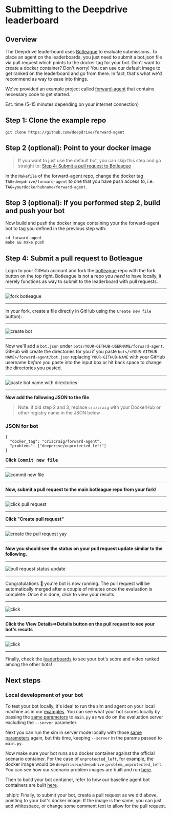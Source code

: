 # Submitting to the Deepdrive leaderboard

## Overview 

The Deepdrive leaderboard uses [Botleague](https://github.com/botleague/botleague) to evaluate submissions. To place an agent on the leaderboards, you just need to submit a bot.json file via pull request which points to the docker tag for your bot. Don't want to create a docker container? Don't worry! You can use our default image to get ranked on the leaderboard and go from there. In fact, that's what we'd recommend as way to ease into things.

We've provided an example project called [forward-agent](https://github.com/deepdrive/forward-agent/) that contains necessary code to get started.

Est. time (5-15 minutes depending on your internet connection)

## Step 1: Clone the example repo

```
git clone https://github.com/deepdrive/forward-agent
```

## Step 2 (optional): Point to your docker image 

> If you want to just use the default bot, you can skip this step and go straight to:  [Step 4: Submit a pull request to Botleague](#step-4-submit-a-pull-request-to-botleague)

In the `Makefile` of the forward-agent repo, change the docker tag `TAG=deepdrive/forward-agent` to one that you have push access to, i.e. `TAG=yourdockerhubname/forward-agent`. 

## Step 3 (optional): If you performed step 2, build and push your bot 

Now build and push the docker image containing your the forward-agent bot to tag
you defined in the previous step with:

```
cd forward-agent
make && make push
```

## Step 4: Submit a pull request to Botleague

Login to your GitHub account and fork the [botleague](https://github.com/botleague/botleague) repo with the fork button on the top right. Botleague is not a repo you _need_ to have locally, it merely functions as way to submit to the leaderboard with pull requests.

<hr>

![fork botleague](https://i.imgur.com/tgesEjc.jpg)

<hr>

In your fork, create a file directly in GitHub using the `Create new file` button): 

<hr>

![create bot](https://i.imgur.com/NW1v9yt.jpg)

<hr>

Now we'll add a `bot.json` under `bots/YOUR-GITHUB-USERNAME/forward-agent`. GitHub will create the directories for you if you  paste `bots/<YOUR-GITHUB-NAME>/forward-agent/bot.json` replacing `YOUR-GITHUB-NAME` with your GitHub username *before* you paste into the input box or hit back space to change the directories you pasted.

<hr>

![paste bot name with directories](https://i.imgur.com/2ZRS6y3.png)

<hr>

**Now add the following JSON to the file**

> Note: if did step 2 and 3, replace `crizcraig` with your DockerHub or other registry name in the JSON below

### JSON for bot
```
{ 
  "docker_tag": "crizcraig/forward-agent",
  "problems": ["deepdrive/unprotected_left"] 
}
```

**Click <kbd>Commit new file</kbd>**

<hr>

![commit new file](https://i.imgur.com/BsJsHVK.jpg)

<hr>

**Now, submit a pull request to the main botleague repo from your fork!**

<hr>

![click pull request](https://i.imgur.com/DsFddJQ.jpg)

<hr>

**Click "Create pull request"**

<hr>

![create the pull request yay](https://i.imgur.com/CW77bha.jpg)

<hr>

**Now you should see the status on your pull request update similar to the following.**

<hr>

![pull request status update](https://i.imgur.com/bimSaQW.png)

<hr>

Congratulations :tada: you're bot is now running. The pull request will be automatically merged after a couple of minutes once the evaluation is complete. Once it is done, click to view your results

<hr>

![click ](https://i.imgur.com/fjsWeNX.jpg)

<hr>

**Click the View Details=>Details button on the pull request to see your bot's results**

<hr>

![click ](https://i.imgur.com/6nffqfl.jpg)

<hr>

Finally, check the [leaderboards](https://deepdrive.voyage.auto/leaderboard) to see your bot's score and video ranked among the other bots!

## Next steps

### Local development of your bot

To test your bot locally, it's ideal to run the sim and agent on your local machine as in our [examples](https://docs.deepdrive.io/#examples). You can see what your bot scores locally by passing the [same parameters](https://github.com/deepdrive/deepdrive/blob/f93e1091cdd9e393fd5516eedbf85e19e380773c/botleague/problems/unprotected_left/run.sh#L10) to `main.py` as we do on the evaluation server excluding the `--server` parameter.

Next you can run the sim in server mode locally with those [same parameters](https://github.com/deepdrive/deepdrive/blob/f93e1091cdd9e393fd5516eedbf85e19e380773c/botleague/problems/unprotected_left/run.sh#L10) again, but this time, keeping `--server` in the params passed to `main.py`.

Now make sure your bot runs as a docker container against the official scenario container. For the case of `unprotected_left`, for example, the docker image would be `deepdriveio/deepdrive:problem_unprotected_left`. You can see how our scenario problem images are built and run [here](https://github.com/deepdrive/deepdrive/tree/e565f52794c1d18904f1b2fc7c79a05e8629ed46/botleague/problems).

Then to build your bot container, refer to how our baseline agent bot containers are built [here](https://github.com/deepdrive/deepdrive/tree/e565f52794c1d18904f1b2fc7c79a05e8629ed46/botleague/bots).

:shipit: Finally, to submit your bot, create a pull request as we did above, pointing to your bot's docker image. If the image is the same, you can just add whitespace, or change some comment text to allow for the pull request.
